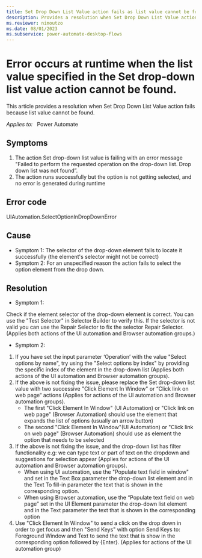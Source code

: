 ```yaml
---
title: Set Drop Down List Value action fails as list value cannot be found
description: Provides a resolution when Set Drop Down List Value action fails because list value cannot be found.
ms.reviewer: nimoutzo
ms.date: 08/01/2023
ms.subservice: power-automate-desktop-flows
---
```

# Error occurs at runtime when the list value specified in the Set drop-down list value action cannot be found.

This article provides a resolution when Set Drop Down List Value action fails because list value cannot be found.

_Applies to:_ &nbsp; Power Automate

## Symptoms
1. The action Set drop-down list value is failing with an error message "Failed to perform the requested operation on the drop-down list. Drop down list was not found”.
2. The action runs successfully but the option is not getting selected, and no error is generated during runtime
## Error code
UIAutomation.SelectOptionInDropDownError

## Cause
- Symptom 1: The selector of the drop-down element fails to locate it successfully (the element's selector might not be correct)
- Symptom 2: For an unspecified reason the action fails to select the option element from the drop down.

## Resolution
- Symptom 1:

Check if the element selector of the drop-down element is correct. You can use the "Test Selector" in Selector Builder to verify this. If the selector is not valid you can use the Repair Selector  to fix the selector Repair Selector. (Applies both actions of the UI automation and Browser automation groups.)
- Symptom 2:

1. If you have set the input parameter ‘Operation’ with the value "Select options by name", try using the "Select options by index" by providing the specific index of the element in the drop-down list (Applies both actions of the UI automation and Browser automation groups).
2. If the above is not fixing the issue, please replace the Set drop-down list value with two successive "Click Element In Window" or “Click link on web page“ actions (Applies for actions of the UI automation and Browser automation groups).
    - The first "Click Element In Window" (UI Automation) or "Click link on web page" (Browser Automation) should use the element that expands the list of options (usually an arrow button)
    - The second "Click Element In Window"(UI Automation) or "Click link on web page" (Browser Automation) should use as element the option that needs to be selected
3. If the above is not fixing the issue, and the drop-down list has filter functionality e.g: we can type text or part of text on the dropdown and suggestions for selection appear (Applies for actions of the UI automation and Browser automation groups).
    - When using UI automation, use the "Populate text field in window" and set in the Text Box parameter the drop-down list element and in the Text To fill-in parameter the text that is shown in the corresponding option.
    - When using Browser automation, use the “Populate text field on web page” set in the UI Element parameter the drop-down list element and in the Text parameter the text that is shown in the corresponding option
4. Use "Click Element In Window" to send a click on the drop down in order to get focus and then "Send Keys" with option Send Keys to: Foreground Window and Text to send the text that is show in the corresponding option followed by {Enter}. (Applies for actions of the UI automation group)
